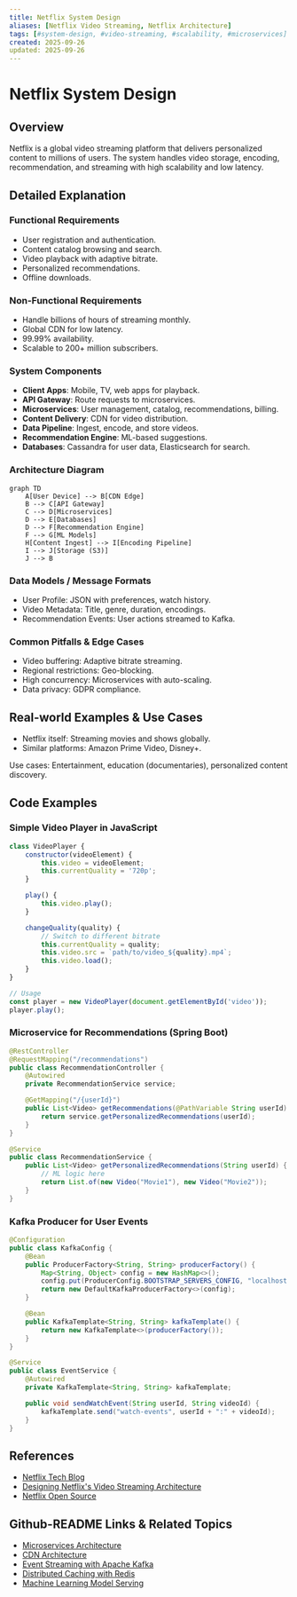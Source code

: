 ```yaml
---
title: Netflix System Design
aliases: [Netflix Video Streaming, Netflix Architecture]
tags: [#system-design, #video-streaming, #scalability, #microservices]
created: 2025-09-26
updated: 2025-09-26
---
```


# Netflix System Design

## Overview

Netflix is a global video streaming platform that delivers personalized content to millions of users. The system handles video storage, encoding, recommendation, and streaming with high scalability and low latency.

## Detailed Explanation

### Functional Requirements
- User registration and authentication.
- Content catalog browsing and search.
- Video playback with adaptive bitrate.
- Personalized recommendations.
- Offline downloads.

### Non-Functional Requirements
- Handle billions of hours of streaming monthly.
- Global CDN for low latency.
- 99.99% availability.
- Scalable to 200+ million subscribers.

### System Components
- **Client Apps**: Mobile, TV, web apps for playback.
- **API Gateway**: Route requests to microservices.
- **Microservices**: User management, catalog, recommendations, billing.
- **Content Delivery**: CDN for video distribution.
- **Data Pipeline**: Ingest, encode, and store videos.
- **Recommendation Engine**: ML-based suggestions.
- **Databases**: Cassandra for user data, Elasticsearch for search.

### Architecture Diagram

```mermaid
graph TD
    A[User Device] --> B[CDN Edge]
    B --> C[API Gateway]
    C --> D[Microservices]
    D --> E[Databases]
    D --> F[Recommendation Engine]
    F --> G[ML Models]
    H[Content Ingest] --> I[Encoding Pipeline]
    I --> J[Storage (S3)]
    J --> B
```

### Data Models / Message Formats
- User Profile: JSON with preferences, watch history.
- Video Metadata: Title, genre, duration, encodings.
- Recommendation Events: User actions streamed to Kafka.

### Common Pitfalls & Edge Cases
- Video buffering: Adaptive bitrate streaming.
- Regional restrictions: Geo-blocking.
- High concurrency: Microservices with auto-scaling.
- Data privacy: GDPR compliance.

## Real-world Examples & Use Cases

- Netflix itself: Streaming movies and shows globally.
- Similar platforms: Amazon Prime Video, Disney+.

Use cases: Entertainment, education (documentaries), personalized content discovery.

## Code Examples

### Simple Video Player in JavaScript

```javascript
class VideoPlayer {
    constructor(videoElement) {
        this.video = videoElement;
        this.currentQuality = '720p';
    }

    play() {
        this.video.play();
    }

    changeQuality(quality) {
        // Switch to different bitrate
        this.currentQuality = quality;
        this.video.src = `path/to/video_${quality}.mp4`;
        this.video.load();
    }
}

// Usage
const player = new VideoPlayer(document.getElementById('video'));
player.play();
```

### Microservice for Recommendations (Spring Boot)

```java
@RestController
@RequestMapping("/recommendations")
public class RecommendationController {
    @Autowired
    private RecommendationService service;

    @GetMapping("/{userId}")
    public List<Video> getRecommendations(@PathVariable String userId) {
        return service.getPersonalizedRecommendations(userId);
    }
}

@Service
public class RecommendationService {
    public List<Video> getPersonalizedRecommendations(String userId) {
        // ML logic here
        return List.of(new Video("Movie1"), new Video("Movie2"));
    }
}
```

### Kafka Producer for User Events

```java
@Configuration
public class KafkaConfig {
    @Bean
    public ProducerFactory<String, String> producerFactory() {
        Map<String, Object> config = new HashMap<>();
        config.put(ProducerConfig.BOOTSTRAP_SERVERS_CONFIG, "localhost:9092");
        return new DefaultKafkaProducerFactory<>(config);
    }

    @Bean
    public KafkaTemplate<String, String> kafkaTemplate() {
        return new KafkaTemplate<>(producerFactory());
    }
}

@Service
public class EventService {
    @Autowired
    private KafkaTemplate<String, String> kafkaTemplate;

    public void sendWatchEvent(String userId, String videoId) {
        kafkaTemplate.send("watch-events", userId + ":" + videoId);
    }
}
```

## References

- [Netflix Tech Blog](https://netflixtechblog.com/)
- [Designing Netflix's Video Streaming Architecture](https://www.youtube.com/watch?v=psQzyFfsUGU)
- [Netflix Open Source](https://netflix.github.io/)

## Github-README Links & Related Topics

- [Microservices Architecture](../microservices-design-patterns/README.md)
- [CDN Architecture](../cdn-architecture/README.md)
- [Event Streaming with Apache Kafka](../event-streaming-with-apache-kafka/README.md)
- [Distributed Caching with Redis](../distributed-caching-with-redis/README.md)
- [Machine Learning Model Serving](../machine-learning-model-serving/README.md)
